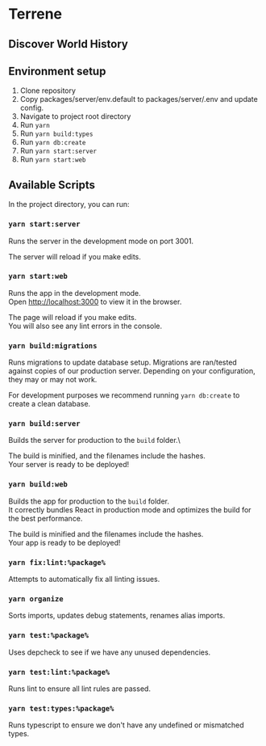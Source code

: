 # Terrene
## Discover World History

## Environment setup

1. Clone repository
2. Copy packages/server/env.default to packages/server/.env and update config.
3. Navigate to project root directory
4. Run `yarn`
5. Run `yarn build:types`
6. Run `yarn db:create`
7. Run `yarn start:server`
8. Run `yarn start:web`

## Available Scripts

In the project directory, you can run:

### `yarn start:server`

Runs the server in the development mode on port 3001.

The server will reload if you make edits.

### `yarn start:web`

Runs the app in the development mode.\
Open [http://localhost:3000](http://localhost:3000) to view it in the browser.

The page will reload if you make edits.\
You will also see any lint errors in the console.

### `yarn build:migrations`

Runs migrations to update database setup. Migrations are ran/tested against copies of our production server. Depending on your configuration, they may or may not work.

For development purposes we recommend running `yarn db:create` to create a clean database.

### `yarn build:server`

Builds the server for production to the `build` folder.\

The build is minified, and the filenames include the hashes.\
Your server is ready to be deployed!

### `yarn build:web`

Builds the app for production to the `build` folder.\
It correctly bundles React in production mode and optimizes the build for the best performance.

The build is minified and the filenames include the hashes.\
Your app is ready to be deployed!

### `yarn fix:lint:%package%`

Attempts to automatically fix all linting issues.

### `yarn organize`

Sorts imports, updates debug statements, renames alias imports.

### `yarn test:%package%`

Uses depcheck to see if we have any unused dependencies.

### `yarn test:lint:%package%`

Runs lint to ensure all lint rules are passed.

### `yarn test:types:%package%`

Runs typescript to ensure we don't have any undefined or mismatched types.
